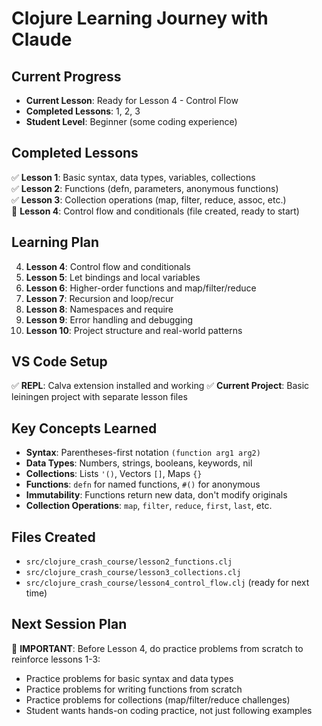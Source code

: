 # Clojure Learning Journey with Claude

## Current Progress
- **Current Lesson**: Ready for Lesson 4 - Control Flow
- **Completed Lessons**: 1, 2, 3
- **Student Level**: Beginner (some coding experience)

## Completed Lessons
✅ **Lesson 1**: Basic syntax, data types, variables, collections  
✅ **Lesson 2**: Functions (defn, parameters, anonymous functions)  
✅ **Lesson 3**: Collection operations (map, filter, reduce, assoc, etc.)  
🔄 **Lesson 4**: Control flow and conditionals (file created, ready to start)

## Learning Plan
4. **Lesson 4**: Control flow and conditionals
5. **Lesson 5**: Let bindings and local variables
6. **Lesson 6**: Higher-order functions and map/filter/reduce
7. **Lesson 7**: Recursion and loop/recur
8. **Lesson 8**: Namespaces and require
9. **Lesson 9**: Error handling and debugging
10. **Lesson 10**: Project structure and real-world patterns

## VS Code Setup
✅ **REPL**: Calva extension installed and working
✅ **Current Project**: Basic leiningen project with separate lesson files

## Key Concepts Learned
- **Syntax**: Parentheses-first notation `(function arg1 arg2)`
- **Data Types**: Numbers, strings, booleans, keywords, nil
- **Collections**: Lists `'()`, Vectors `[]`, Maps `{}`
- **Functions**: `defn` for named functions, `#()` for anonymous
- **Immutability**: Functions return new data, don't modify originals
- **Collection Operations**: `map`, `filter`, `reduce`, `first`, `last`, etc.

## Files Created
- `src/clojure_crash_course/lesson2_functions.clj`
- `src/clojure_crash_course/lesson3_collections.clj`
- `src/clojure_crash_course/lesson4_control_flow.clj` (ready for next time)

## Next Session Plan
🎯 **IMPORTANT**: Before Lesson 4, do practice problems from scratch to reinforce lessons 1-3:
- Practice problems for basic syntax and data types
- Practice problems for writing functions from scratch
- Practice problems for collections (map/filter/reduce challenges)
- Student wants hands-on coding practice, not just following examples